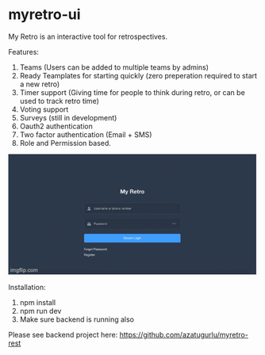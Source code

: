 # myretro-ui


My Retro is an interactive tool for retrospectives. 

Features:
1. Teams (Users can be added to multiple teams by admins)
2. Ready Teamplates for starting quickly (zero preperation required to start a new retro)
3. Timer support (Giving time for people to think during retro, or can be used to track retro time)
4. Voting support
5. Surveys (still in development)
6. Oauth2 authentication
7. Two factor authentication (Email + SMS)
8. Role and Permission based.


![Demo](https://github.com/azatugurlu/myretro-ui/blob/9abcb4a16d20742110a94c011538a774e9044133/635lyq.gif)


Installation:
1. npm install
2. npm run dev
3. Make sure backend is running also


Please see backend project here: https://github.com/azatugurlu/myretro-rest

